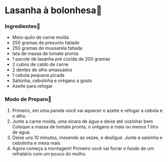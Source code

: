 # Lasanha à bolonhesa:tomato:

### Ingredientes:shopping_cart:

- Meio-quilo de carne moída
- 250 gramas de presunto fatiado
- 250 gramas de mussarela fatiada
-  lata de massa de tomate pronta
- 1 pacote de lasanha pré cozida de 200 gramas
- 2 cubos de caldo de carne
- 2 dentes de alho amassados
- 1 cebola pequena picada
- Salsinha, cebolinha e orégano a gosto
- Azeite para refogar

### Modo de Preparo:shallow_pan_of_food:

1. Primeiro, em uma panela você vai aquecer o azeite e refogar a cebola e o alho.
2. Junte a carne moída, uma xícara de água e deixe até cozinhar bem
   Coloque a massa de tomate pronta, o orégano e mais ou menos 1 litro de água.
3. Deixe uns 10 minutos, mexendo as vezes, e desligue.
   Junte a salsinha e cebolinha e mexa mais
4. Agora começa a montagem! Primeiro você vai forrar o fundo de um refratário com um pouco do molho.